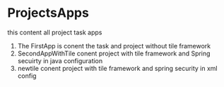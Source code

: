 # ProjectsApps
this content all project task apps


1) The FirstApp is conent the task and project without tile framework
2) SecondAppWithTile conent project with tile framework and Spring secuirty in java configuration
3) newtile conent project with tile framework and spring security in xml config
